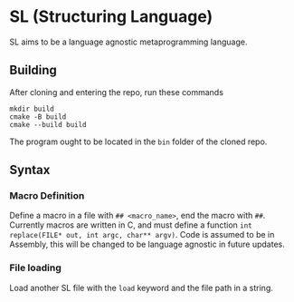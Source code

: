 # SL (Structuring Language)
SL aims to be a language agnostic metaprogramming language.

## Building
After cloning and entering the repo, run these commands
```
mkdir build
cmake -B build
cmake --build build
```
The program ought to be located in the `bin` folder of the cloned repo. 

## Syntax
### Macro Definition
Define a macro in a file with `## <macro_name>`, end the macro with `##`.
Currently macros are written in C, and must define a function `int replace(FILE* out, int argc, char** argv)`.
Code is assumed to be in Assembly, this will be changed to be language agnostic in future updates.
### File loading
Load another SL file with the `load` keyword and the file path in a string.
